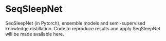 # SeqSleepNet
SeqSleepNet (in Pytorch), ensemble models and semi-supervised knowledge distillation.
Code to reproduce results and apply SeqSleepNet will be made available here.
